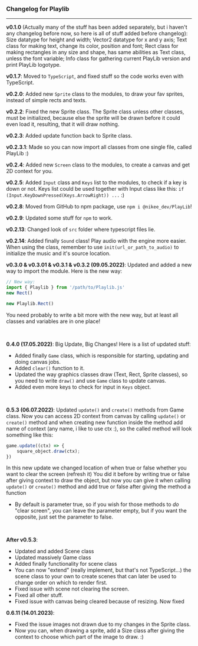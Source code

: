 ### **Changelog for Playlib**
----
**v0.1.0** (Actually many of the stuff has been added separately, but i haven't any changelog before now, so here is all of stuff added before changelog): Size datatype for height and width; Vector2 datatype for x and y axis; Text class for making text, change its color, position and font; Rect class for making rectangles in any size and shape, has same abilities as Text class, unless the font variable; Info class for gathering current PlayLib version and print PlayLib logotype.

**v0.1.7**: Moved to `TypeScript`, and fixed stuff so the code works even with TypeScript.

**v0.2.0**: Added new `Sprite` class to the modules, to draw your fav sprites, instead of simple rects and texts.

**v0.2.2**: Fixed the new Sprite class. The Sprite class unless other classes, must be initialized, because else the sprite will be drawn before it could even load it, resulting, that it will draw nothing. 

**v0.2.3**: Added update function back to Sprite class.

**v0.2.3.1**: Made so you can now import all classes from one single file, called PlayLib :)

**v0.2.4**: Added new `Screen` class to the modules, to create a canvas and get 2D context for you.

**v0.2.5**: Added `Input` class and `Keys` list to the modules, to check if a key is down or not. Keys list could be used together with Input class like this: `if (Input.KeyDownPressed(Keys.ArrowRight)) ...` :)

**v0.2.8**: Moved from GitHub to npm package, use `npm i @nikee_dev/PlayLib`! 

**v0.2.9**: Updated some stuff for `npm` to work.

**v0.2.13**: Changed look of `src` folder where typescript files lie.

**v0.2.14**: Added finally `Sound` class! Play audio with the engine more easier. When using the class, remember to use `init(url_or_path_to_audio)` to initialize the music and it's source location.

**v0.3.0 & v0.3.01 & v0.3.1 & v0.3.2 (09.05.2022)**: Updated and added a new way to import the module. Here is the new way:


```ts
// New way:
import { Playlib } from '/path/to/Playlib.js'
new Rect()

new Playlib.Rect()
```
You need probably to write a bit more with the new way, but at least all classes and variables are in one place!

<br>

**0.4.0 (17.05.2022)**: Big Update, Big Changes! Here is a list of updated stuff:

- Added finally `Game` class, which is responsible for starting, updating and doing canvas jobs. 
- Added `clear()` function to it. 
- Updated the way graphics classes draw (Text, Rect, Sprite classes), so you need to write `draw()` and use `Game` class to update canvas. 
- Added even more keys to check for input in `Keys` object.

<br>

**0.5.3 (06.07.2022)**: Updated `update()` and `create()` methods from Game class. Now you can access 2D context from canvas by calling `update()` or `create()` method and when creating new function inside the method add name of context (any name, i like to use ctx :), so the called method will look something like this:

```ts
game.update((ctx) => {
    square_object.draw(ctx);
})
```

In this new update we changed location of when true or false whether you want to clear the screen (refresh it)
You did it before by writing true or false after giving context to draw the object, but now you can give it when calling `update()` or `create()` method and add true or false after giving the method a function

- By default is parameter true, so if you wish for those methods to *do* "clear screen", you can leave the parameter empty, but if you want the opposite, just set the parameter to false.

<br>

**After v0.5.3**:
  - Updated and added Scene class
  - Updated massively Game class 
  - Added finally functionality for scene class
  - You can now "extend" (really implement, but that's not TypeScript...)
    the scene class to your own to create scenes that can later be used to change order on which to render first.
  - Fixed issue with scene not clearing the screen.
  - Fixed all other stuff.
  - Fixed issue with canvas being cleared because of resizing. Now fixed

**0.6.11 (14.01.2023)**: 
  - Fixed the issue images not drawn due to my changes in the Sprite class.
  - Now you can, when drawing a sprite, add a Size class after giving the context to choose which part of the image to draw. :)

 
    
  


